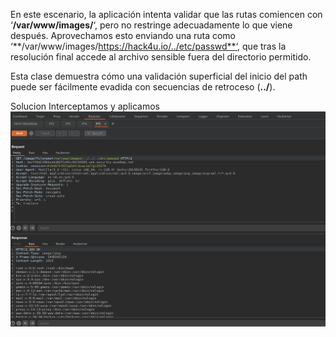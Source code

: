 En este escenario, la aplicación intenta validar que las rutas comiencen con ‘**/var/www/images/**‘, pero no restringe adecuadamente lo que viene después. Aprovechamos esto enviando una ruta como ‘**/var/www/images/https://hack4u.io/../etc/passwd**‘, que tras la resolución final accede al archivo sensible fuera del directorio permitido.

Esta clase demuestra cómo una validación superficial del inicio del path puede ser fácilmente evadida con secuencias de retroceso (**../**).

Solucion
Interceptamos y aplicamos
![Pasted_image_20250814223411.png](Imagenes/Pasted_image_20250814223411.png)
